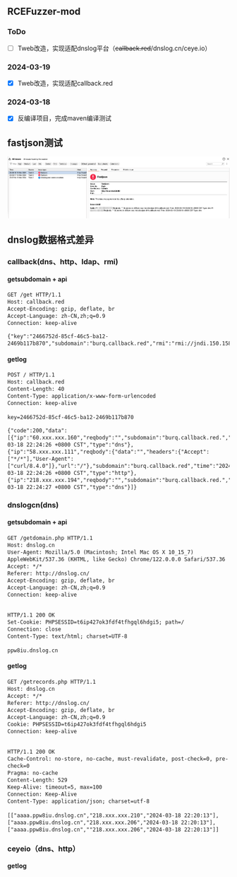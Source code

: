 ## RCEFuzzer-mod

### ToDo

- [ ] Tweb改造，实现适配dnslog平台（~~callback.red~~/dnslog.cn/ceye.io）

### 2024-03-19

- [x] Tweb改造，实现适配callback.red

### 2024-03-18

 - [x] 反编译项目，完成maven编译测试



## fastjson测试



![image-20240319231951869](./assets/image-20240319231951869.png)



## dnslog数据格式差异

### callback(dns、http、ldap、rmi)

#### getsubdomain + api

```http request
GET /get HTTP/1.1
Host: callback.red
Accept-Encoding: gzip, deflate, br
Accept-Language: zh-CN,zh;q=0.9
Connection: keep-alive

```

```http request
{"key":"2466752d-85cf-46c5-ba12-2469b117b870","subdomain":"burq.callback.red","rmi":"rmi://jndi.150.158.176.82:5/burq","ldap":"ldap://jndi.150.158.176.82:5/burq"}
```

#### getlog

```http request
POST / HTTP/1.1
Host: callback.red
Content-Length: 40
Content-Type: application/x-www-form-urlencoded
Connection: keep-alive

key=2466752d-85cf-46c5-ba12-2469b117b870
```

```http request
{"code":200,"data":[{"ip":"60.xxx.xxx.160","reqbody":"","subdomain":"burq.callback.red.","time":"2024-03-18 22:24:26 +0800 CST","type":"dns"},{"ip":"58.xxx.xxx.111","reqbody":{"data":"","headers":{"Accept":["*/*"],"User-Agent":["curl/8.4.0"]},"url":"/"},"subdomain":"burq.callback.red","time":"2024-03-18 22:24:26 +0800 CST","type":"http"},{"ip":"218.xxx.xxx.194","reqbody":"","subdomain":"burq.callback.red.","time":"2024-03-18 22:24:27 +0800 CST","type":"dns"}]}
```

### dnslogcn(dns)

#### getsubdomain + api

```http request
GET /getdomain.php HTTP/1.1
Host: dnslog.cn
User-Agent: Mozilla/5.0 (Macintosh; Intel Mac OS X 10_15_7) AppleWebKit/537.36 (KHTML, like Gecko) Chrome/122.0.0.0 Safari/537.36
Accept: */*
Referer: http://dnslog.cn/
Accept-Encoding: gzip, deflate, br
Accept-Language: zh-CN,zh;q=0.9
Connection: keep-alive


```

```http request
HTTP/1.1 200 OK
Set-Cookie: PHPSESSID=t6ip427ok3fdf4tfhgql6hdgi5; path=/
Connection: close
Content-Type: text/html; charset=UTF-8

ppw8iu.dnslog.cn
```

#### getlog

```http request
GET /getrecords.php HTTP/1.1
Host: dnslog.cn
Accept: */*
Referer: http://dnslog.cn/
Accept-Encoding: gzip, deflate, br
Accept-Language: zh-CN,zh;q=0.9
Cookie: PHPSESSID=t6ip427ok3fdf4tfhgql6hdgi5
Connection: keep-alive


```

```http request
HTTP/1.1 200 OK
Cache-Control: no-store, no-cache, must-revalidate, post-check=0, pre-check=0
Pragma: no-cache
Content-Length: 529
Keep-Alive: timeout=5, max=100
Connection: Keep-Alive
Content-Type: application/json; charset=utf-8

[["aaaa.ppw8iu.dnslog.cn","218.xxx.xxx.210","2024-03-18 22:20:13"],["aaaa.ppw8iu.dnslog.cn","218.xxx.xxx.206","2024-03-18 22:20:13"],["aaaa.ppw8iu.dnslog.cn",""218.xxx.xxx.206","2024-03-18 22:20:13"]]
```



### ceyeio（dns、http）

#### getlog

```http request

```





